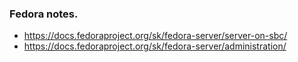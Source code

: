   ### Fedora notes.
  * https://docs.fedoraproject.org/sk/fedora-server/server-on-sbc/
  * https://docs.fedoraproject.org/sk/fedora-server/administration/ 

